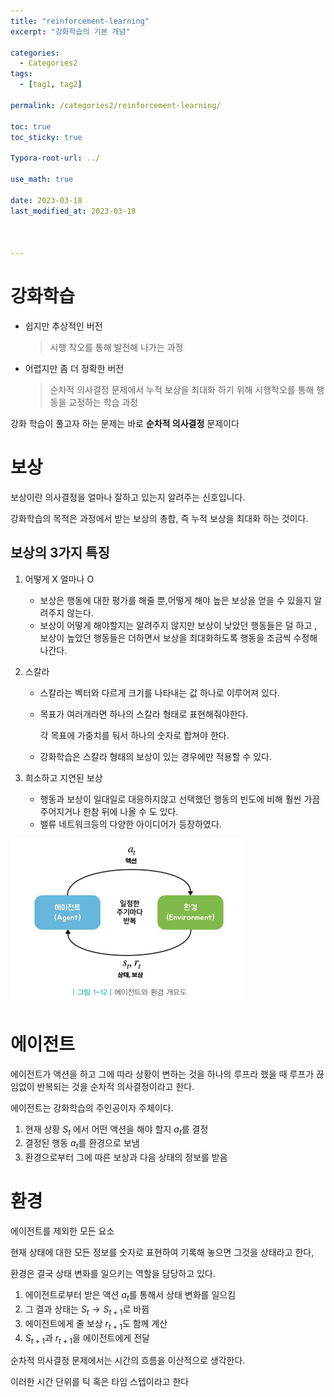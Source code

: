 ```yaml
---
title: "reinforcement-learning"
excerpt: "강화학습의 기본 개념"

categories:
  - Categories2
tags:
  - [tag1, tag2]

permalink: /categories2/reinforcement-learning/

toc: true
toc_sticky: true

Typora-root-url: ../

use_math: true

date: 2023-03-18
last_modified_at: 2023-03-18



---
```






# 강화학습

- 쉽지만 추상적인 버전
  
    > 시행 착오를 통해 발전해 나가는 과정
    > 
- 어렵지만 좀 더 정확한 버전
  
    > 순차적 의사결정 문제에서 누적 보상을 최대화 하기 위해 시행착오를 통해 행동을 교정하는 학습 과정
    > 

강화 학습이 풀고자 하는 문제는 바로 **순차적 의사결정** 문제이다

# 보상

보상이란 의사결정을 얼마나 잘하고 있는지 알려주는 신호입니다.

강화학습의 목적은 과정에서 받는 보상의 총합, 즉 누적 보상을 최대화 하는 것이다.

## 보상의 3가지 특징

1. 어떻게 X 얼마나 O
    - 보상은 행동에 대한 평가를 해줄 뿐,어떻게 해야 높은 보상을 얻을 수 있을지 알려주지 않는다.
    - 보상이 어떻게 해야할지는 알려주지 않지만 보상이 낮았던 행동들은 덜 하고 , 보상이 높았던 행동들은 더하면서 보상을 최대화하도록 행동을 조금씩 수정해나간다.
    
2. 스칼라
    - 스칼라는 벡터와 다르게 크기를 나타내는 값 하나로 이루어져 있다.
    - 목표가 여러개라면 하나의 스칼라 형태로 표현해줘야한다.
      
        각 목표에 가중치를 둬서 하나의 숫자로 합쳐야 한다.
        
    - 강화학습은 스칼라 형태의 보상이 있는 경우에만 적용할 수 있다.
    
3. 희소하고 지연된 보상
    - 행동과 보상이 일대일로 대응하지않고 선택했던 행동의 빈도에 비해 훨씬 가끔주어지거나 한참 뒤에 나올 수 도 있다.
    - 밸류 네트워크등의 다양한 아이디어가 등장하였다.

![Agent](/assets/images/posts_img/2023-03-18-reinforcement-learning/Agent.png)



# 에이전트

에이전트가 액션을 하고 그에 따라 상황이 변하는 것을 하나의 루프라 했을 때 루프가 끊임없이 반복되는 것을 순차적 의사결정이라고 한다.

에이전트는 강화학습의 주인공이자 주체이다.

1. 현재 상황 $S_t$ 에서 어떤 액션을 해야 할지 $a_t$를 결정
2. 결정된 행동 $a_t$를 환경으로 보냄
3. 환경으로부터 그에 따른 보상과 다음 상태의 정보를 받음 

# 환경

에이전트를 제외한 모든 요소

현재 상태에 대한 모든 정보를 숫자로 표현하여 기록해 놓으면 그것을 상태라고 한다,

환경은 결국 상태 변화를 일으키는 역할을 담당하고 있다.

1. 에이전트로부터 받은 액션 $a_t$를 통해서 상태 변화를 일으킴
2. 그 결과 상태는 $S_t \rightarrow S_{t+1}$로 바뀜
3. 에이전트에게 줄 보상 $r_{t+1}$도 함께 계산
4. $S_{t+1}$과 $r_{t+1}$을 에이전트에게 전달

순차적 의사결정 문제에서는 시간의 흐름을 이산적으로 생각한다.

이러한 시간 단위를 틱 혹은 타임 스텝이라고 한다